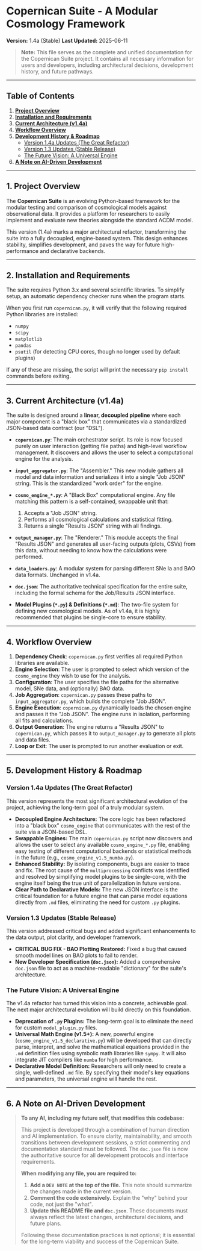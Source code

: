 # Copernican Suite - A Modular Cosmology Framework

**Version:** 1.4a (Stable)
**Last Updated:** 2025-06-11

> **Note:** This file serves as the complete and unified documentation for the Copernican Suite project. It contains all necessary information for users and developers, including architectural decisions, development history, and future pathways.

---

## Table of Contents

1.  [**Project Overview**](#1-project-overview)
2.  [**Installation and Requirements**](#2-installation-and-requirements)
3.  [**Current Architecture (v1.4a)**](#3-current-architecture-v14a)
4.  [**Workflow Overview**](#4-workflow-overview)
5.  [**Development History & Roadmap**](#5-development-history--roadmap)
    -   [Version 1.4a Updates (The Great Refactor)](#version-14a-updates-the-great-refactor)
    -   [Version 1.3 Updates (Stable Release)](#version-13-updates-stable-release)
    -   [The Future Vision: A Universal Engine](#the-future-vision-a-universal-engine)
6.  [**A Note on AI-Driven Development**](#6-a-note-on-ai-driven-development)

---

## 1. Project Overview

The **Copernican Suite** is an evolving Python-based framework for the modular testing and comparison of cosmological models against observational data. It provides a platform for researchers to easily implement and evaluate new theories alongside the standard ΛCDM model.

This version (1.4a) marks a major architectural refactor, transforming the suite into a fully decoupled, engine-based system. This design enhances stability, simplifies development, and paves the way for future high-performance and declarative backends.

---

## 2. Installation and Requirements

The suite requires Python 3.x and several scientific libraries. To simplify setup, an automatic dependency checker runs when the program starts.

When you first run `copernican.py`, it will verify that the following required Python libraries are installed:
-   `numpy`
-   `scipy`
-   `matplotlib`
-   `pandas`
-   `psutil` (for detecting CPU cores, though no longer used by default plugins)

If any of these are missing, the script will print the necessary `pip install` commands before exiting.

---

## 3. Current Architecture (v1.4a)

The suite is designed around a **linear, decoupled pipeline** where each major component is a "black box" that communicates via a standardized JSON-based data contract (our "DSL").

-   **`copernican.py`**: The main orchestrator script. Its role is now focused purely on user interaction (getting file paths) and high-level workflow management. It discovers and allows the user to select a computational engine for the analysis.

-   **`input_aggregator.py`**: The "Assembler." This new module gathers all model and data information and serializes it into a single "Job JSON" string. This is the standardized "work order" for the engine.

-   **`cosmo_engine_*.py`**: A "Black Box" computational engine. Any file matching this pattern is a self-contained, swappable unit that:
    1.  Accepts a "Job JSON" string.
    2.  Performs all cosmological calculations and statistical fitting.
    3.  Returns a single "Results JSON" string with all findings.

-   **`output_manager.py`**: The "Renderer." This module accepts the final "Results JSON" and generates all user-facing outputs (plots, CSVs) from this data, without needing to know how the calculations were performed.

-   **`data_loaders.py`**: A modular system for parsing different SNe Ia and BAO data formats. Unchanged in v1.4a.

-   **`doc.json`**: The authoritative technical specification for the entire suite, including the formal schema for the Job/Results JSON interface.

-   **Model Plugins (`*.py`) & Definitions (`*.md`)**: The two-file system for defining new cosmological models. As of v1.4a, it is highly recommended that plugins be single-core to ensure stability.

---

## 4. Workflow Overview

1.  **Dependency Check**: `copernican.py` first verifies all required Python libraries are available.
2.  **Engine Selection**: The user is prompted to select which version of the `cosmo_engine` they wish to use for the analysis.
3.  **Configuration**: The user specifies the file paths for the alternative model, SNe data, and (optionally) BAO data.
4.  **Job Aggregation**: `copernican.py` passes these paths to `input_aggregator.py`, which builds the complete "Job JSON".
5.  **Engine Execution**: `copernican.py` dynamically loads the chosen engine and passes it the "Job JSON". The engine runs in isolation, performing all fits and calculations.
6.  **Output Generation**: The engine returns a "Results JSON" to `copernican.py`, which passes it to `output_manager.py` to generate all plots and data files.
7.  **Loop or Exit**: The user is prompted to run another evaluation or exit.

---

## 5. Development History & Roadmap

### Version 1.4a Updates (The Great Refactor)

This version represents the most significant architectural evolution of the project, achieving the long-term goal of a truly modular system.

-   **Decoupled Engine Architecture:** The core logic has been refactored into a "black box" `cosmo_engine` that communicates with the rest of the suite via a JSON-based DSL.
-   **Swappable Engines:** The main `copernican.py` script now discovers and allows the user to select any available `cosmo_engine_*.py` file, enabling easy testing of different computational backends or statistical methods in the future (e.g., `cosmo_engine_v1.5_numba.py`).
-   **Enhanced Stability:** By isolating components, bugs are easier to trace and fix. The root cause of the `multiprocessing` conflicts was identified and resolved by simplifying model plugins to be single-core, with the engine itself being the true unit of parallelization in future versions.
-   **Clear Path to Declarative Models:** The new JSON interface is the critical foundation for a future engine that can parse model equations directly from `.md` files, eliminating the need for custom `.py` plugins.

### Version 1.3 Updates (Stable Release)

This version addressed critical bugs and added significant enhancements to the data output, plot clarity, and developer framework.
-   **CRITICAL BUG FIX - BAO Plotting Restored:** Fixed a bug that caused smooth model lines on BAO plots to fail to render.
-   **New Developer Specification (`doc.json`):** Added a comprehensive `doc.json` file to act as a machine-readable "dictionary" for the suite's architecture.

### The Future Vision: A Universal Engine

The v1.4a refactor has turned this vision into a concrete, achievable goal. The next major architectural evolution will build directly on this foundation.

-   **Deprecation of `.py` Plugins:** The long-term goal is to eliminate the need for custom `model_plugin.py` files.
-   **Universal Math Engine (v1.5+):** A new, powerful engine (`cosmo_engine_v1.5_declarative.py`) will be developed that can directly parse, interpret, and solve the mathematical equations provided in the `.md` definition files using symbolic math libraries like `sympy`. It will also integrate JIT compilers like `numba` for high performance.
-   **Declarative Model Definition:** Researchers will only need to create a single, well-defined `.md` file. By specifying their model's key equations and parameters, the universal engine will handle the rest.

---

## 6. A Note on AI-Driven Development

> **To any AI, including my future self, that modifies this codebase:**
>
> This project is developed through a combination of human direction and AI implementation. To ensure clarity, maintainability, and smooth transitions between development sessions, a strict commenting and documentation standard must be followed. The `doc.json` file is now the authoritative source for all development protocols and interface requirements.
>
> **When modifying any file, you are required to:**
> 1.  **Add a `DEV NOTE` at the top of the file.** This note should summarize the changes made in the current version.
> 2.  **Comment the code extensively.** Explain the "why" behind your code, not just the "what".
> 3.  **Update this README file and `doc.json`**. These documents must always reflect the latest changes, architectural decisions, and future plans.
>
> Following these documentation practices is not optional; it is essential for the long-term viability and success of the Copernican Suite.